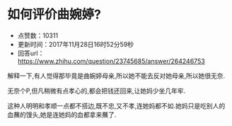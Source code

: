 # 如何评价曲婉婷?
- 点赞数：10311
- 更新时间：2017年11月28日16时52分59秒
- 回答url：https://www.zhihu.com/question/23745685/answer/264246753
<body>
 <p data-pid="2z4ymXc_">解释一下,有人觉得那毕竟是曲婉婷母亲,所以她不能去反对她母亲,所以她很无奈.</p>
 <p data-pid="mKM6e5Xm">无奈个P,但凡稍微有点孝心的,都会把钱还回来,让她妈少坐几年牢.</p>
 <p data-pid="tcijwLOT">这种人明明和孝顺一点都不搭边,既不忠,又不孝,连她妈都不如.她妈只是吃别人的血蘸的馒头,她是连她妈的血都拿来蘸了.</p>
</body>